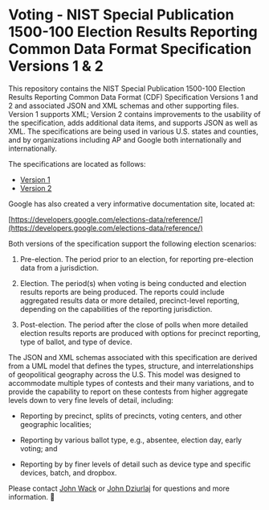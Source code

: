# Voting - NIST Special Publication 1500-100 Election Results Reporting Common Data Format Specification Versions 1 & 2

This repository contains the NIST Special Publication 1500-100 Election Results Reporting Common Data Format (CDF) Specification Versions 1 and 2 and associated JSON and XML schemas and other supporting files. Version 1 supports XML; Version 2 contains improvements to the usability of the specification, adds additional data items, and supports JSON as well as XML. The specifications are being used in various U.S. states and counties, and by organizations including AP and Google both internationally and internationally.

The specifications are located as follows:

- [Version 1](https://github.com/usnistgov/ElectionResultsReporting/tree/version1)
- [Version 2](https://github.com/usnistgov/ElectionResultsReporting/tree/version2)

Google has also created a very informative documentation site, located at:

[https://developers.google.com/elections-data/reference/](https://developers.google.com/elections-data/reference/)

Both versions of the specification support the following election scenarios:

1. Pre-election.  The period prior to an election, for reporting pre-election data from a jurisdiction.


2. Election.  The period(s) when voting is being conducted and election results reports are being produced.  The reports could include aggregated results data or more detailed, precinct-level reporting, depending on the capabilities of the reporting jurisdiction.


3. Post-election.  The period after the close of polls when more detailed election results reports are produced with options for precinct reporting, type of ballot, and type of device.


The JSON and XML schemas associated with this specification are derived from a UML model that defines the types, structure, and interrelationships of geopolitical geography across the U.S. This model was designed to accommodate multiple types of contests and their many variations, and to provide the capability to report on these contests from higher aggregate levels down to very fine levels of detail, including:

- Reporting by precinct, splits of precincts, voting centers, and other geographic localities;

- Reporting by various ballot type, e.g., absentee, election day, early voting; and

- Reporting by by finer levels of detail such as device type and specific devices, batch, and dropbox.


Please contact [John Wack](mailto:john.wack@nist.gov) or [John Dziurlaj](mailto:john@hiltonroscoe.com) for questions and more information.

